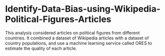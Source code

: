 # Identify-Data-Bias-using-Wikipedia-Political-Figures-Articles
This analysis considered articles on political figures from different countries. It combined a dataset of Wikipedia articles with a dataset of country populations, and use a machine learning service called ORES to estimate the quality of each article.
